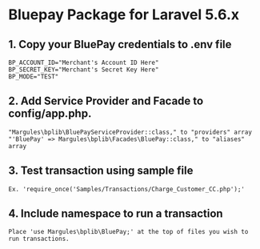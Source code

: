 # Bluepay Package for Laravel 5.6.x

## 1. Copy your BluePay credentials to .env file
	BP_ACCOUNT_ID="Merchant's Account ID Here"
	BP_SECRET_KEY="Merchant's Secret Key Here"
	BP_MODE="TEST"

## 2. Add Service Provider and Facade to config/app.php.
	"Margules\bplib\BluePayServiceProvider::class," to "providers" array
	"'BluePay' => Margules\bplib\Facades\BluePay::class," to "aliases" array

## 3. Test transaction using sample file
	Ex. 'require_once('Samples/Transactions/Charge_Customer_CC.php');'

## 4. Include namespace to run a transaction
	Place 'use Margules\bplib\BluePay;' at the top of files you wish to run transactions.